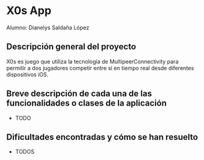 # X0s App 
Alumno: Dianelys Saldaña López

## Descripción general del proyecto
X0s es juego que utiliza la tecnología de MultipeerConnectivity para permitir a dos jugadores competir entre sí en tiempo real desde diferentes dispositivos iOS.

## Breve descripción de cada una de las funcionalidades o clases de la aplicación
- TODO

## Dificultades encontradas y cómo se han resuelto
- TODOS